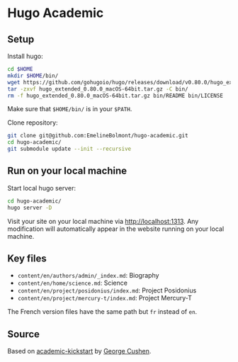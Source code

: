 
# Hugo Academic

## Setup

Install hugo:

```bash
cd $HOME
mkdir $HOME/bin/
wget https://github.com/gohugoio/hugo/releases/download/v0.80.0/hugo_extended_0.80.0_macOS-64bit.tar.gz
tar -zxvf hugo_extended_0.80.0_macOS-64bit.tar.gz -C bin/
rm -f hugo_extended_0.80.0_macOS-64bit.tar.gz bin/README bin/LICENSE
```

Make sure that `$HOME/bin/` is in your `$PATH`.

Clone repository:

```bash
git clone git@github.com:EmelineBolmont/hugo-academic.git
cd hugo-academic/
git submodule update --init --recursive
```

## Run on your local machine

Start local hugo server:

```bash
cd hugo-academic/
hugo server -D
```

Visit your site on your local machine via [http://localhost:1313](http://localhost:1313). Any modification will automatically appear in the website running on your local machine.

## Key files

- `content/en/authors/admin/_index.md`: Biography
- `content/en/home/science.md`: Science
- `content/en/project/posidonius/index.md`: Project Posidonius
- `content/en/project/mercury-t/index.md`: Project Mercury-T

The French version files have the same path but `fr` instead of `en`.

## Source

Based on [academic-kickstart](https://github.com/sourcethemes/academic-kickstart/) by [George Cushen](https://georgecushen.com).

